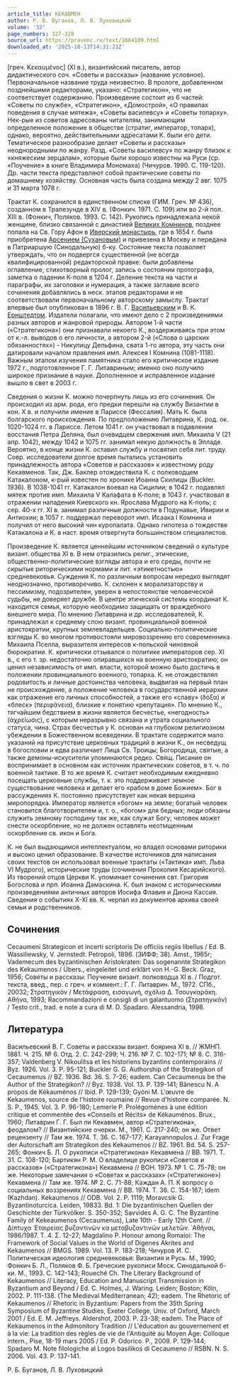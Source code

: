 ```yaml
---
article_title: КЕКАВМЕН
author: Р. Б. Буганов, Л. В. Луховицкий
volume: '32'
page_numbers: 327-328
source_url: https://pravenc.ru/text/1684109.html
downloaded_at: '2025-10-13T14:31:21Z'
---
```


[греч. Κεκαυμένος] (XI в.), византийский писатель, автор дидактического соч. «Советы и рассказы» (название условное). Первоначальное название труда неизвестно. В прологе, добавленном позднейшими редакторами, указано: «Стратегикон», что не соответствует содержанию. Произведение состоит из 6 частей: «Советы по службе», «Стратегикон», «Домострой», «О правилах поведения в случае мятежа», «Советы василевсу» и «Советы топарху». Нек-рые из советов адресованы читателям, занимающим определенное положение в обществе (стратиг, император, топарх), однако, вероятно, действительными адресатами К. были его дети. Тематическое разнообразие делает «Советы и рассказы» неоднородными по жанру. Разд. «Советы василевсу» по жанру близок к «княжеским зерцалам», которые были хорошо известны на Руси (ср. «Поучение» в книге Владимира Мономаха) (Чичуров. 1990. С. 119-120). Др. части текста представляют собой практические советы по домашнему хозяйству. Основная часть была создана между 2 авг. 1075 и 31 марта 1078 г.

Трактат К. сохранился в единственном списке (ГИМ. Греч. № 436), созданном в Трапезунде в XIV в. (Фонкич. 1971. С. 109) или во 2-й пол. XIII в. (Фонкич, Поляков. 1993. С. 142). Рукопись принадлежала некой женщине, близко связанной c династией [Великих Комнинов](<https://pravenc.ru/text/Великих Комнинов.html>), позднее попала на Св. Гору Афон в [Иверский монастырь](<https://pravenc.ru/text/Иверский монастырь.html>), где в 1654 г. была приобретена [Арсением (Сухановым)](<https://pravenc.ru/text/Арсений (Суханов).html>) и привезена в Москву и передана в Патриаршую (Синодальную) б-ку. Состояние текста позволяет утверждать, что он подвергся существенной (не всегда квалифицированной) редакторской правке: были добавлены оглавление, стихотворный пролог, запись о состоянии протографа, заметка о падении К-поля в 1204 г. Деление текста на части и параграфы, их заголовки и нумерация, а также заглавие всего сочинения добавлялись в неск. этапов редакторами и не соответствовали первоначальному авторскому замыслу. Трактат впервые был опубликован в 1896 г. В. Г. [Васильевским](https://pravenc.ru/text/Васильевским.html) и В. К. [Ернштедтом](https://pravenc.ru/text/Ернштедтом.html). Издатели полагали, что имеют дело с 2 произведениями разных авторов и жанровой природы. Автором 1-й части («Стратегикона») они признавали некоего К., воздерживаясь при этом от к.-л. выводов о его личности, а автором 2-й («Слова о царских обязанностях») - Никулицу Дельфина, свата 1-го автора, эту часть они датировали началом правления имп. Алексея I Комнина (1081-1118). Важным этапом изучения памятника стало его критическое издание 1972 г., подготовленное Г. Г. Литавриным; именно оно получило широкое признание в науке. Дополненное и исправленное издание вышло в свет в 2003 г.

Cведения о жизни К. можно почерпнуть лишь из его сочинения. Он происходил из арм. рода, его предки перешли на службу Византии в кон. X в. и получили имение в Лариссе (Фессалия). Мать К. была болгарского происхождения. По предположению Литаврина, К. род. ок. 1020-1024 гг. в Лариссе. Летом 1041 г. он участвовал в подавлении восстания Петра Деляна, был очевидцем свержения имп. Михаила V (21 апр. 1042), между 1042 и 1075 гг. занимал некую должность в Элладе. Вероятно, в конце жизни К. оставил службу и посвятил себя лит. труду. Совр. исследователи долгое время пытались установить принадлежность автора «Советов и рассказов» к известному роду Кекавменов. Так, Дж. Баклер отождествила К. с полководцем Катакалоном, к-рый известен по хронике Иоанна Скилицы (Buckler. 1936). В 1038-1041 гг. Катакалон воевал на Сицилии; в 1042 г. подавлял мятеж против имп. Михаила V Калафата в К-поле; в 1043 г. участвовал в отражении нападения Киевского кн. Ярослава Мудрого на К-поль; с сер. 40-х гг. XI в. занимал различные должности в Подунавье, Ивирии и Антиохии; в 1057 г. поддержал переворот имп. Исаака I Комнина и получил от него высокий чин куропалата. Однако гипотеза о тождестве Катакалона и К. в наст. время отвергнута большинством специалистов.

Произведение К. является ценнейшим источником сведений о культуре визант. общества XI в. В нем отразились религ., этические, общественно-политические взгляды автора и его среды, почти не скрытые риторическими нормами и лит. «этикетностью» средневековья. Суждения К. по различным вопросам нередко выглядят неоднозначно, противоречиво. К. склонен к морализаторству и пессимизму, подозрителен, уверен в непостоянстве человеческой судьбы, не доверяет дружбе. В центре этической системы координат К. находится семья, которую необходимо защищать от враждебного внешнего мира. По мнению Литаврина и др. исследователей, К. принадлежал к среднему слою визант. провинциальной военной аристократии, крупных землевладельцев. Социально-политические взгляды К. во многом противостояли мировоззрению его современника Михаила Пселла, выразителя интересов к-польской чиновной бюрократии. К. критически отзывался о политике императоров сер. XI в., с его т. зр. недостаточно опиравшихся на военную аристократию; он ценил независимость от имп. власти, которой можно было достичь в положении провинциального военного, топарха. К. не отождествлял родовитость и личные достоинства человека, выдвигая на первый план не происхождение, а положение человека в государственной иерархии как отражение его личных способностей, а также его «славу» (δόξα) и «блеск» (περιφάνεια), близкие к понятию «репутация». По мнению К., тягчайшим бедствием в жизни является бесчестье, «негодность» (ἀχρείωσις), с которым неразрывно связана и утрата социального статуса, чина. Страх бесчестья у К. основан на глубоком религиозном убеждении в Божественном всеведении. В трактате содержится мало указаний на присутствие церковных традиций в жизни К., он несведущ в богословии и едва различает Лица Св. Троицы; Богородица, святые, а также демоны-искусители упоминаются редко. Свящ. Писание он воспринимает в основном как источник практических советов, в т. ч. по военной тактике. В то же время К. считает необходимым ежедневно посещать церковные службы, т. к. это поддерживает земное существование человека и делает его «рабом в доме Божием». Бог в рассуждениях К. постоянно присутствует как некая вершина миропорядка. Император является «богом» на земле; богатый человек становится благотворителем и, т. о., «богом» для бедных; люди обязаны служить земному господину так же, как служат Богу; человек может снести оскорбление, но не должен оставлять неотмщенным оскорбление св. икон и Бога.

К. не был выдающимся интеллектуалом, но владел основами риторики и высоко ценил образование. В качестве источников для написания своих текстов он использовал военные трактаты («Тактика» имп. Льва VI Мудрого), исторические труды (сочинения Прокопия Кесарийского). Из творений отцов Церкви К. упоминает сочинения свт. Григория Богослова и прп. Иоанна Дамаскина. К. был знаком с историческими произведениями античных авторов Иосифа Флавия и Диона Кассия. Сведения о событиях X-XI вв. К. черпал из документов архива своей семьи и родственников.

## Сочинения

Cecaumeni Strategicon et incerti scriptoris De officiis regiis libellus / Ed. B. Wassiliewsky, V. Jernstedt. Petropoli, 1896. (ЗИФФ; 38). Amst., 1965r; Vademecum des byzantinischen Aristokraten: Das sogenannte Strategikon des Kekaumenos / Übers., eingeleitet und erklärt von H.-G. Beck. Graz, 1956; Советы и рассказы: Поучение визант. полководца XI в. / Подгот. текста, введ., пер. с греч. и коммент.: Г. Г. Литаврин. М., 1972. СПб., 20032; Στρατηγικόν / Μετάφραση, εισαγωγή, σχόλια Δ. Τσουγκαράκη. Αθήνα, 1993; Racommandazioni e consigli di un galantuomo (Στρατηγικόν) / Testo crit., trad. e note a cura di M. D. Spadaro. Alessandria, 1998.

## Литература

Васильевский В. Г. Советы и рассказы визант. боярина XI в. // ЖМНП. 1881. Ч. 215. № 6. Отд. 2. С. 242-299; Ч. 216. № 7. С. 102-171; № 8. С. 316-357; Valdenberg V. Nikoulitsa et les historiens byzantins contemporains // Byz. 1926. Vol. 3. P. 95-121; Buckler G. G. Authorship of the Strategikon of Cecaumenus // BZ. 1936. Bd. 36. S. 7-26; eadem. Can Cecaumenus be the Author of the Strategikon? // Byz. 1938. Vol. 13. P. 139-141; Bănescu N. A propos de Kékauménos // Ibid. P. 129-139; Gyóni M. L'œuvre de Kekaumenos, source de l'histoire roumaine // Revue d'histoire comparée. N. S. P., 1945. Vol. 3. P. 96-180; Lemerle P. Prolégomènes à une édition critique et commentée des «Conseils et Récits» de Kékauménos. Brux., 1960; Литаврин Г. Г. Был ли Кекавмен, автор «Стратегикона», феодалом? // Византийские очерки. М., 1961. С. 217-240; он же. Ответ рецензенту // Там же. 1974. Т. 36. С. 167-177; Karayannopulos J. Zur Frage der Autorschaft am Strategikon des Kekaumenos // BZ. 1961. Bd. 54. S. 257-265; Фонкич Б. Л. О рукописи «Стратегикона» Кекавмена // ВВ. 1971. Т. 31. С. 108-120; Бартикян Р. М. О владелице рукописи «Советов и рассказов» («Стратегикона») Кекавмена // ВОН. 1973. № 1. С. 75-78; он же. Некоторые замечания о «Советах и рассказах» («Стратегиконе») Кекавмена // Там же. 1974. № 2. С. 71-88; Каждан А. П. К вопросу о социальных воззрениях Кекавмена // ВВ. 1974. Т. 36. С. 154-167; idem (Kazhdan). Kekaumenos // ODB. Vol. 2. P. 1119; Moravcsik G. Byzantinoturcica. Leiden, 19833. Bd. 1: Die byzantinischen Quellen der Geschichte der Türkvölker. S. 350-352; Savvides A. G. C. The Byzantine Family of Kekeaumenos (Cecaumenus), Late 10th - Early 12th Cent. // Δίπτυχα ῾Εταιρείας βυζαντινῶν κα μεταβυζαντινῶν μελετῶν. ᾿Αθῆναι, 1986/1987. Τ. 4. Σ. 12-27; Magdalino P. Honour among Romaioi: The Framework of Social Values in the World of Digenes Akrites and Kekaumenos // BMGS. 1989. Vol. 13. P. 183-218; Чичуров И. С. Политическая идеология средневековья: Византия и Русь. М., 1990; Фонкич Б. Л., Поляков Ф. Б. Греческие рукописи Моск. Синодальной б-ки. М., 1993. С. 142-143; Roueché Ch. The Literary Background of Kekaumenos // Literacy, Education and Manuscript Transmission in Byzantium and Beyond / Ed. C. Holmes, J. Waring. Leiden; Boston; Köln, 2002. P. 111-138. (The Medieval Mediterranean; 42); eadem. The Rhetoric of Kekaumenos // Rhetoric in Byzantium: Papers from the 35th Spring Symposium of Byzantine Studies, Exeter College, Univ. of Oxford, March 2001 / Ed. E. M. Jeffreys. Aldershot, 2003. P. 23-38; eadem. The Place of Kekaumenos in the Admonitory Tradition // L'éducation au gouvernement et à la vie: La tradition des règles de vie de l'Antiquité au Moyen Âge: Colloque intern., Pise, 18-19 mars 2005 / Ed. P. Odorico. P., 2009. P. 129-144; Spadaro M. Note filologiche al Logos basilikos di Cecaumeno // RSBN. N. S. 2006. Vol. 43. P. 137-141.

Р. Б. Буганов, Л. В. Луховицкий
